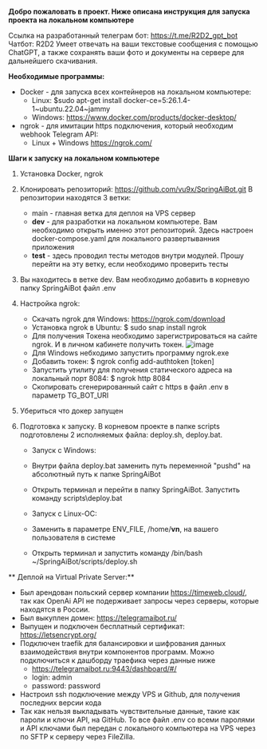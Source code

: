 **Добро пожаловать в проект. Ниже описана инструкция для запуска проекта на локальном компьютере**

Ссылка на разработанный телеграм бот: https://t.me/R2D2_gpt_bot 
Чатбот: R2D2
Умеет отвечать на ваши текстовые сообщения с помощью ChatGPT, а также сохранять ваши фото и документы на сервере для дальнейшего скачивания.

**Необходимые программы:**
* Docker - для запуска всех контейнеров на локальном компьютере:
  * Linux: $sudo apt-get install docker-ce=5:26.1.4-1~ubuntu.22.04~jammy
  * Windows: https://www.docker.com/products/docker-desktop/
* ngrok - для имитации https подключения, который необходим webhook Telegram API:
  * Linux + Windows https://ngrok.com/

**Шаги к запуску на локальном компьютере**
1. Установка Docker, ngrok
2. Клонировать репозиторий: https://github.com/vu9x/SpringAiBot.git
   В репозитории находятся 3 ветки:
    * main - главная ветка для деплоя на VPS сервер
    * **dev** - для разработки на локальном компьютере. Вам необходимо открыть именно этот репозиторий. Здесь настроен docker-compose.yaml для локального развертыванния приложения
    * **test** - здесь проводил тесты методов внутри модулей. Прошу перейти на эту ветку, если необходимо проверить тесты
3.  Вы находитесь в ветке dev. Вам необходимо добавить в корневую папку SpringAiBot файл .env
4.  Настройка ngrok:
    * Скачать ngrok для Windows: https://ngrok.com/download
    * Установка ngrok в Ubuntu: $ sudo snap install ngrok
    * Для получения Токена необходимо зарегистрироваться на сайте ngrok. И в личном кабинете получить токен.
![image](https://github.com/vu9x/SpringAiBot/assets/46582095/e81c75a2-e414-4713-9af5-0598e10b362a)
    * Для Windows небходимо запустить программу ngrok.exe
    * Добавить токен: $ ngrok config add-authtoken [token]
    * Запустить утилиту для получения статического адреса на локальный порт 8084: $ ngrok http 8084
    * Скопировать сгенерированный сайт с https в файл .env в параметр TG_BOT_URI
5. Убериться что докер запущен

6. Подготовка к запуску. В корневом проекте в папке scripts подготовлены 2 исполняемых файла: deploy.sh, deploy.bat.
    * Запуск с Windows:
     * Внутри файла deploy.bat заменить путь переменной "pushd" на абсолютный путь к папке SpringAiBot
     * Открыть терминал и перейти в папку SpringAiBot. Запустить команду scripts\deploy.bat

    * Запуск с Linux-ОС:
     * Заменить в параметре ENV_FILE, /home/**vn**, на вашего пользователя в системе
     * Открыть терминал и запустить команду /bin/bash ~/SpringAiBot/scripts/deploy.sh

** Деплой на Virtual Private Server:**
* Был арендован польский сервер компании https://timeweb.cloud/, так как OpenAi API не подерживает запросы через серверы, которые находятся в России.
* Был выкуплен домен: https://telegramaibot.ru/
* Выпущен и подключен бесплатный сертификат: https://letsencrypt.org/
* Подключен traefik для балансировки и шифрования данных взаимодействия внутри компонентов программ. Можно подключиться к дашборду траефика через данные ниже
  * https://telegramaibot.ru:9443/dashboard/#/
  * login: admin
  * password: password
* Настроил ssh подключение между VPS и Github, для получения последних версии кода
* Так как нельзя выкладывать чувствительные данные, такие как пароли и ключи API, на GitHub. То все файл .env со всеми паролями и API ключами был передан с локального компьютера на VPS через по SFTP к серверу через FileZilla.
